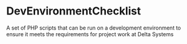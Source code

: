 DevEnvironmentChecklist
=======================

A set of PHP scripts that can be run on a development environment to ensure it meets the requirements for project work at Delta Systems
